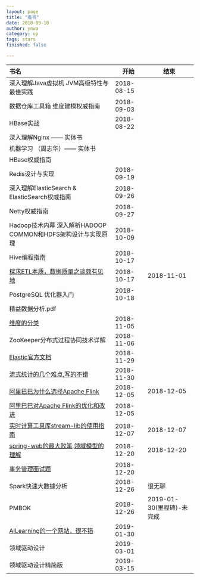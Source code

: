 ```yaml
---
layout: page
title: "看书"
date: 2018-09-10
author: ynwa
category: up
tags: stars
finished: false

---
```




书名 | 开始 | 结束 
:------------ | ------------ | -------------
深入理解Java虚拟机 JVM高级特性与最佳实践 | 2018-08-15 | 
数据仓库工具箱  维度建模权威指南 | 2018-09-03  | 
HBase实战 | 2018-08-22 | 
深入理解Nginx —— 实体书 |  | 
机器学习 （周志华）—— 实体书 |  | 
HBase权威指南 |  | 
Redis设计与实现 | 2018-09-19 | 
深入理解ElasticSearch & ElasticSearch权威指南 | 2018-09-26 | 
Netty权威指南 | 2018-09-27 | 
Hadoop技术内幕 深入解析HADOOP COMMON和HDFS架构设计与实现原理 | 2018-10-09 | 
Hive编程指南 | 2018-10-17 | 
[探求ETL本质，数据质量之谈颇有见地](https://blog.csdn.net/qq_26562641/article/details/54943386) | 2018-10-17 | 2018-11-01 
PostgreSQL 优化器入门 | 2018-10-18 | 
精益数据分析.pdf |  | 
 [维度的分类](https://blog.csdn.net/u013412535/article/details/45293181)| 2018-11-05 | 
 ZooKeeper分布式过程协同技术详解 | 2018-11-06 | 
 [Elastic官方文档](https://www.elastic.co/guide/cn/elasticsearch/guide/cn/foreword_id.html)|2018-11-29  | 
 [流式统计的几个难点,写的不错](https://segmentfault.com/a/1190000003048757)| 2018-11-30 | 
 [阿里巴巴为什么选择Apache Flink](https://segmentfault.com/a/1190000016712706)|2018-12-05 |2018-12-05 
 [阿里巴巴对Apache Flink的优化和改进](https://linux.cn/article-10207-1.html)|2018-12-05| 
 [实时计算工具库stream-lib的使用指南](http://shzhangji.com/cnblogs/2017/08/27/an-introduction-to-stream-lib-the-stream-processing-utilities/)|2018-12-07|2018-12-07
 [spring-web的最大败笔,领域模型的理解](https://www.jdon.com/45857)|2018-12-20|2018-12-20
[事务管理面试题](https://yq.aliyun.com/php/16097)|2018-12-20|
Spark快速大數據分析|2018-12-26|很无聊
PMBOK|2018-12-26|2019-01-30(里程碑)-未完成
[AILearning的一个网站，很不错](https://github.com/apachecn/AiLearning)|2019-01-30|
领域驱动设计|2019-03-01|
领域驱动设计精简版|2019-03-15|

